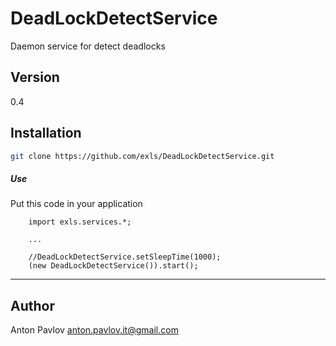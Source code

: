 DeadLockDetectService
=========

Daemon service for detect deadlocks

Version
----

0.4


Installation
--------------

```sh
git clone https://github.com/exls/DeadLockDetectService.git
```

##### Use

Put this code in your application
```
    import exls.services.*;

    ...

    //DeadLockDetectService.setSleepTime(1000);
    (new DeadLockDetectService()).start();
```

****
Author
----
Anton Pavlov [anton.pavlov.it@gmail.com](mailto:anton.pavlov.it@gmail.com)
